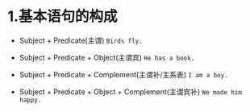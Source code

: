 # 1.基本语句的构成
* Subject + Predicate(主谓)
  ```Birds fly.```

* Subject + Predicate + Object(主谓宾)
  ```He has a book.```

* Subject + Predicate + Complement(主谓补/主系表)
  ```I am a boy.```
* Subject + Predicate + Object + Complement(主谓宾补)
  ```We made him happy.```